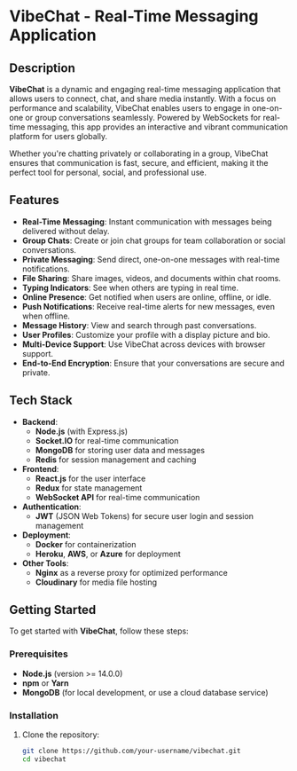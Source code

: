 # VibeChat - Real-Time Messaging Application

## Description

**VibeChat** is a dynamic and engaging real-time messaging application that allows users to connect, chat, and share media instantly. With a focus on performance and scalability, VibeChat enables users to engage in one-on-one or group conversations seamlessly. Powered by WebSockets for real-time messaging, this app provides an interactive and vibrant communication platform for users globally.

Whether you're chatting privately or collaborating in a group, VibeChat ensures that communication is fast, secure, and efficient, making it the perfect tool for personal, social, and professional use.

## Features

- **Real-Time Messaging**: Instant communication with messages being delivered without delay.
- **Group Chats**: Create or join chat groups for team collaboration or social conversations.
- **Private Messaging**: Send direct, one-on-one messages with real-time notifications.
- **File Sharing**: Share images, videos, and documents within chat rooms.
- **Typing Indicators**: See when others are typing in real time.
- **Online Presence**: Get notified when users are online, offline, or idle.
- **Push Notifications**: Receive real-time alerts for new messages, even when offline.
- **Message History**: View and search through past conversations.
- **User Profiles**: Customize your profile with a display picture and bio.
- **Multi-Device Support**: Use VibeChat across devices with browser support.
- **End-to-End Encryption**: Ensure that your conversations are secure and private.

## Tech Stack

- **Backend**:
  - **Node.js** (with Express.js)
  - **Socket.IO** for real-time communication
  - **MongoDB** for storing user data and messages
  - **Redis** for session management and caching
- **Frontend**:
  - **React.js** for the user interface
  - **Redux** for state management
  - **WebSocket API** for real-time communication
- **Authentication**:
  - **JWT** (JSON Web Tokens) for secure user login and session management
- **Deployment**:
  - **Docker** for containerization
  - **Heroku**, **AWS**, or **Azure** for deployment
- **Other Tools**:
  - **Nginx** as a reverse proxy for optimized performance
  - **Cloudinary** for media file hosting

## Getting Started

To get started with **VibeChat**, follow these steps:

### Prerequisites

- **Node.js** (version >= 14.0.0)
- **npm** or **Yarn**
- **MongoDB** (for local development, or use a cloud database service)

### Installation

1. Clone the repository:

   ```bash
   git clone https://github.com/your-username/vibechat.git
   cd vibechat
